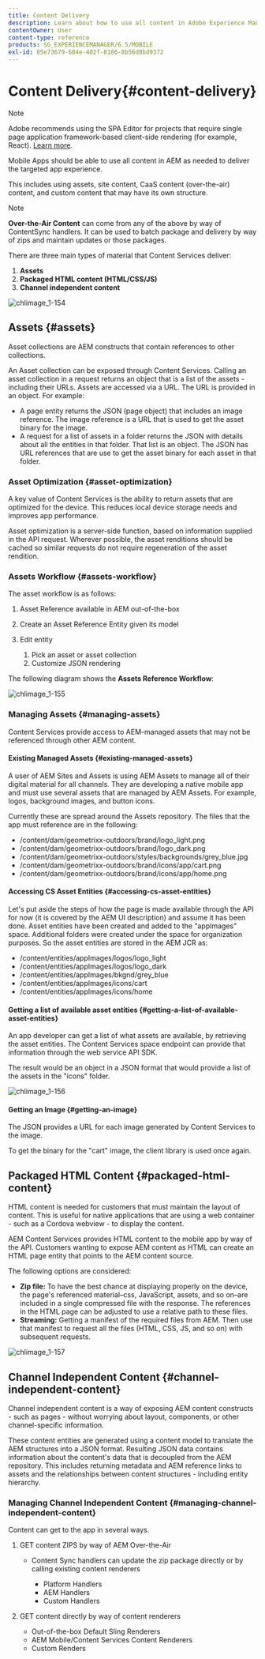 ```yaml
---
title: Content Delivery
description: Learn about how to use all content in Adobe Experience Manager to deliver the targeted app experience.
contentOwner: User
content-type: reference
products: SG_EXPERIENCEMANAGER/6.5/MOBILE
exl-id: 85e73679-684e-402f-8186-8b56d8bd9372
---
```

# Content Delivery{#content-delivery}

>[!NOTE]
>
>Adobe recommends using the SPA Editor for projects that require single page application framework-based client-side rendering (for example, React). [Learn more](/help/sites-developing/spa-overview.md).

Mobile Apps should be able to use all content in AEM as needed to deliver the targeted app experience.

This includes using assets, site content, CaaS content (over-the-air) content, and custom content that may have its own structure.

>[!NOTE]
>
>**Over-the-Air Content** can come from any of the above by way of ContentSync handlers. It can be used to batch package and delivery by way of zips and maintain updates or those packages.

There are three main types of material that Content Services deliver:

1. **Assets**
1. **Packaged HTML content (HTML/CSS/JS)**
1. **Channel independent content**

![chlimage_1-154](assets/chlimage_1-154.png)

## Assets {#assets}

Asset collections are AEM constructs that contain references to other collections.

An Asset collection can be exposed through Content Services. Calling an asset collection in a request returns an object that is a list of the assets - including their URLs. Assets are accessed via a URL. The URL is provided in an object. For example:

* A page entity returns the JSON (page object) that includes an image reference. The image reference is a URL that is used to get the asset binary for the image.
* A request for a list of assets in a folder returns the JSON with details about all the entities in that folder. That list is an object. The JSON has URL references that are use to get the asset binary for each asset in that folder.

### Asset Optimization {#asset-optimization}

A key value of Content Services is the ability to return assets that are optimized for the device. This reduces local device storage needs and improves app performance.

Asset optimization is a server-side function, based on information supplied in the API request. Wherever possible, the asset renditions should be cached so similar requests do not require regeneration of the asset rendition.

### Assets Workflow {#assets-workflow}

The asset workflow is as follows:

1. Asset Reference available in AEM out-of-the-box
1. Create an Asset Reference Entity given its model
1. Edit entity

    1. Pick an asset or asset collection
    1. Customize JSON rendering

The following diagram shows the **Assets Reference Workflow**:

![chlimage_1-155](assets/chlimage_1-155.png)

### Managing Assets {#managing-assets}

Content Services provide access to AEM-managed assets that may not be referenced through other AEM content.

#### Existing Managed Assets {#existing-managed-assets}

A user of AEM Sites and Assets is using AEM Assets to manage all of their digital material for all channels. They are developing a native mobile app and must use several assets that are managed by AEM Assets. For example, logos, background images, and button icons.

Currently these are spread around the Assets repository. The files that the app must reference are in the following:

* /content/dam/geometrixx-outdoors/brand/logo_light.png
* /content/dam/geometrixx-outdoors/brand/logo_dark.png
* /content/dam/geometrixx-outdoors/styles/backgrounds/grey_blue.jpg
* /content/dam/geometrixx-outdoors/brand/icons/app/cart.png
* /content/dam/geometrixx-outdoors/brand/icons/app/home.png

#### Accessing CS Asset Entities {#accessing-cs-asset-entities}

Let's put aside the steps of how the page is made available through the API for now (it is covered by the AEM UI description) and assume it has been done. Asset entities have been created and added to the "appImages" space. Additional folders were created under the space for organization purposes. So the asset entities are stored in the AEM JCR as:

* /content/entities/appImages/logos/logo_light
* /content/entities/appImages/logos/logo_dark
* /content/entities/appImages/bkgnd/grey_blue
* /content/entities/appImages/icons/cart
* /content/entities/appImages/icons/home

#### Getting a list of available asset entities {#getting-a-list-of-available-asset-entities}

An app developer can get a list of what assets are available, by retrieving the asset entities. The Content Services space endpoint can provide that information through the web service API SDK.

The result would be an object in a JSON format that would provide a list of the assets in the "icons" folder.

![chlimage_1-156](assets/chlimage_1-156.png)

#### Getting an Image {#getting-an-image}

The JSON provides a URL for each image generated by Content Services to the image.

To get the binary for the "cart" image, the client library is used once again.

## Packaged HTML Content {#packaged-html-content}

HTML content is needed for customers that must maintain the layout of content. This is useful for native applications that are using a web container - such as a Cordova webview - to display the content.

AEM Content Services provides HTML content to the mobile app by way of the API. Customers wanting to expose AEM content as HTML can create an HTML page entity that points to the AEM content source.

The following options are considered:

* **Zip file:** To have the best chance at displaying properly on the device, the page's referenced material&ndash;css, JavaScript, assets, and so on&ndash;are included in a single compressed file with the response. The references in the HTML page can be adjusted to use a relative path to these files.
* **Streaming:** Getting a manifest of the required files from AEM. Then use that manifest to request all the files (HTML, CSS, JS, and so on) with subsequent requests.

![chlimage_1-157](assets/chlimage_1-157.png)

## Channel Independent Content {#channel-independent-content}

Channel independent content is a way of exposing AEM content constructs - such as pages - without worrying about layout, components, or other channel-specific information.

These content entities are generated using a content model to translate the AEM structures into a JSON format. Resulting JSON data contains information about the content's data that is decoupled from the AEM repository. This includes returning metadata and AEM reference links to assets and the relationships between content structures - including entity hierarchy.

### Managing Channel Independent Content {#managing-channel-independent-content}

Content can get to the app in several ways.

1. GET content ZIPS by way of AEM Over-the-Air

    * Content Sync handlers can update the zip package directly or by calling existing content renderers

        * Platform Handlers
        * AEM Handlers
        * Custom Handlers

1. GET content directly by way of content renderers

    * Out-of-the-box Default Sling Renderers
    * AEM Mobile/Content Services Content Renderers
    * Custom Renders
